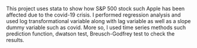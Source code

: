 This project uses stata to show how S&P 500 stock such Apple has been affected due to the covid-19 crisis. I performed regression analysis and used log transformational variable along with lag variable as well as a slope dummy variable such as covid. More so, I used time series methods such prediction function, dwatson test, Breusch-Godfrey test to check the results. 
